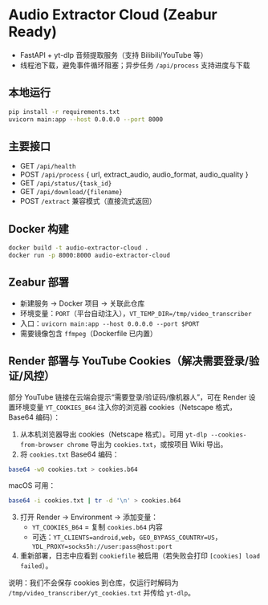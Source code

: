 # Audio Extractor Cloud (Zeabur Ready)

- FastAPI + yt-dlp 音频提取服务（支持 Bilibili/YouTube 等）
- 线程池下载，避免事件循环阻塞；异步任务 `/api/process` 支持进度与下载

## 本地运行
```bash
pip install -r requirements.txt
uvicorn main:app --host 0.0.0.0 --port 8000
```

## 主要接口
- GET `/api/health`
- POST `/api/process` { url, extract_audio, audio_format, audio_quality }
- GET `/api/status/{task_id}`
- GET `/api/download/{filename}`
- POST `/extract` 兼容模式（直接流式返回）

## Docker 构建
```bash
docker build -t audio-extractor-cloud .
docker run -p 8000:8000 audio-extractor-cloud
```

## Zeabur 部署
- 新建服务 → Docker 项目 → 关联此仓库
- 环境变量：`PORT`（平台自动注入），`VT_TEMP_DIR=/tmp/video_transcriber`
- 入口：`uvicorn main:app --host 0.0.0.0 --port $PORT`
- 需要镜像包含 `ffmpeg`（Dockerfile 已内置）

## Render 部署与 YouTube Cookies（解决需要登录/验证/风控）
部分 YouTube 链接在云端会提示“需要登录/验证码/像机器人”，可在 Render 设置环境变量 `YT_COOKIES_B64` 注入你的浏览器 cookies（Netscape 格式，Base64 编码）：

1) 从本机浏览器导出 cookies（Netscape 格式）。可用 `yt-dlp --cookies-from-browser chrome` 导出为 `cookies.txt`，或按项目 Wiki 导出。
2) 将 `cookies.txt` Base64 编码：
```bash
base64 -w0 cookies.txt > cookies.b64
```
macOS 可用：
```bash
base64 -i cookies.txt | tr -d '\n' > cookies.b64
```
3) 打开 Render → Environment → 添加变量：
   - `YT_COOKIES_B64` = 复制 `cookies.b64` 内容
   - 可选：`YT_CLIENTS=android,web`，`GEO_BYPASS_COUNTRY=US`，`YDL_PROXY=socks5h://user:pass@host:port`
4) 重新部署，日志中应看到 `cookiefile` 被启用（若失败会打印 `[cookies] load failed`）。

说明：我们不会保存 cookies 到仓库，仅运行时解码为 `/tmp/video_transcriber/yt_cookies.txt` 并传给 `yt-dlp`。
